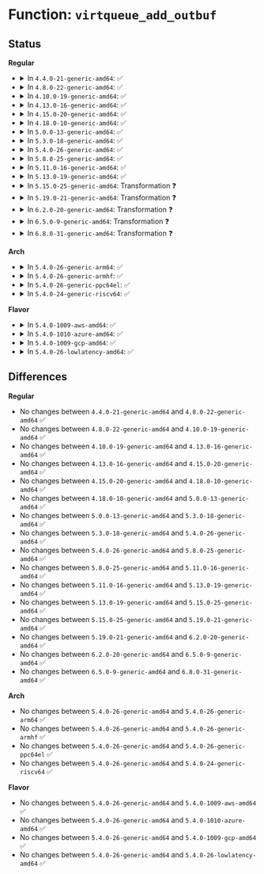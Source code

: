 # Function: <code>virtqueue_add_outbuf</code>

## Status
<b>Regular</b>
<ul>
<li>
<details>
<summary>In <code>4.4.0-21-generic-amd64</code>: ✅</summary>

```c
int virtqueue_add_outbuf(struct virtqueue * vq, struct scatterlist * sg, unsigned int num, void * data, gfp_t gfp)
```

```json
{
  "name": "virtqueue_add_outbuf",
  "collision_type": "Unique Global",
  "inline_type": "No",
  "funcs": [
    {
      "addr": 18446744071583825984,
      "name": "virtqueue_add_outbuf",
      "external": true,
      "loc": "drivers/virtio/virtio_ring.c:311",
      "file": "drivers/virtio/virtio_ring.c",
      "inline": "seen, unknown",
      "caller_inline": [],
      "caller_func": [
        "drivers/virtio/virtio_balloon.c:tell_host",
        "drivers/virtio/virtio_balloon.c:init_vqs",
        "drivers/virtio/virtio_balloon.c:balloon",
        "drivers/char/virtio_console.c:__send_to_port",
        "drivers/char/virtio_console.c:__send_control_msg",
        "drivers/net/virtio_net.c:start_xmit"
      ]
    }
  ],
  "symbols": [
    {
      "addr": 18446744071583825984,
      "name": "virtqueue_add_outbuf",
      "section": ".text",
      "bind": "STB_GLOBAL",
      "size": 645
    }
  ]
}
```
</details>
</li>
<li>
<details>
<summary>In <code>4.8.0-22-generic-amd64</code>: ✅</summary>

```c
int virtqueue_add_outbuf(struct virtqueue * vq, struct scatterlist * sg, unsigned int num, void * data, gfp_t gfp)
```

```json
{
  "name": "virtqueue_add_outbuf",
  "collision_type": "Unique Global",
  "inline_type": "No",
  "funcs": [
    {
      "addr": 18446744071584155104,
      "name": "virtqueue_add_outbuf",
      "external": true,
      "loc": "drivers/virtio/virtio_ring.c:481",
      "file": "drivers/virtio/virtio_ring.c",
      "inline": "seen, unknown",
      "caller_inline": [],
      "caller_func": [
        "drivers/virtio/virtio_balloon.c:init_vqs",
        "drivers/virtio/virtio_balloon.c:update_balloon_stats_func",
        "drivers/virtio/virtio_balloon.c:tell_host",
        "drivers/char/virtio_console.c:__send_to_port",
        "drivers/net/virtio_net.c:start_xmit"
      ]
    }
  ],
  "symbols": [
    {
      "addr": 18446744071584155104,
      "name": "virtqueue_add_outbuf",
      "section": ".text",
      "bind": "STB_GLOBAL",
      "size": 807
    }
  ]
}
```
</details>
</li>
<li>
<details>
<summary>In <code>4.10.0-19-generic-amd64</code>: ✅</summary>

```c
int virtqueue_add_outbuf(struct virtqueue * vq, struct scatterlist * sg, unsigned int num, void * data, gfp_t gfp)
```

```json
{
  "name": "virtqueue_add_outbuf",
  "collision_type": "Unique Global",
  "inline_type": "No",
  "funcs": [
    {
      "addr": 18446744071584335680,
      "name": "virtqueue_add_outbuf",
      "external": true,
      "loc": "drivers/virtio/virtio_ring.c:481",
      "file": "drivers/virtio/virtio_ring.c",
      "inline": "seen, unknown",
      "caller_inline": [],
      "caller_func": [
        "drivers/virtio/virtio_balloon.c:init_vqs",
        "drivers/virtio/virtio_balloon.c:update_balloon_stats_func",
        "drivers/virtio/virtio_balloon.c:tell_host",
        "drivers/char/virtio_console.c:__send_to_port"
      ]
    }
  ],
  "symbols": [
    {
      "addr": 18446744071584335680,
      "name": "virtqueue_add_outbuf",
      "section": ".text",
      "bind": "STB_GLOBAL",
      "size": 808
    }
  ]
}
```
</details>
</li>
<li>
<details>
<summary>In <code>4.13.0-16-generic-amd64</code>: ✅</summary>

```c
int virtqueue_add_outbuf(struct virtqueue * vq, struct scatterlist * sg, unsigned int num, void * data, gfp_t gfp)
```

```json
{
  "name": "virtqueue_add_outbuf",
  "collision_type": "Unique Global",
  "inline_type": "No",
  "funcs": [
    {
      "addr": 18446744071584416800,
      "name": "virtqueue_add_outbuf",
      "external": true,
      "loc": "drivers/virtio/virtio_ring.c:486",
      "file": "drivers/virtio/virtio_ring.c",
      "inline": "seen, unknown",
      "caller_inline": [],
      "caller_func": [
        "drivers/virtio/virtio_balloon.c:init_vqs",
        "drivers/virtio/virtio_balloon.c:update_balloon_stats_func",
        "drivers/virtio/virtio_balloon.c:tell_host",
        "drivers/char/virtio_console.c:__send_to_port"
      ]
    }
  ],
  "symbols": [
    {
      "addr": 18446744071584416800,
      "name": "virtqueue_add_outbuf",
      "section": ".text",
      "bind": "STB_GLOBAL",
      "size": 800
    }
  ]
}
```
</details>
</li>
<li>
<details>
<summary>In <code>4.15.0-20-generic-amd64</code>: ✅</summary>

```c
int virtqueue_add_outbuf(struct virtqueue * vq, struct scatterlist * sg, unsigned int num, void * data, gfp_t gfp)
```

```json
{
  "name": "virtqueue_add_outbuf",
  "collision_type": "Unique Global",
  "inline_type": "No",
  "funcs": [
    {
      "addr": 18446744071584824336,
      "name": "virtqueue_add_outbuf",
      "external": true,
      "loc": "drivers/virtio/virtio_ring.c:485",
      "file": "drivers/virtio/virtio_ring.c",
      "inline": "seen, unknown",
      "caller_inline": [],
      "caller_func": [
        "drivers/virtio/virtio_balloon.c:init_vqs",
        "drivers/virtio/virtio_balloon.c:update_balloon_stats_func",
        "drivers/virtio/virtio_balloon.c:tell_host",
        "drivers/char/virtio_console.c:__send_to_port"
      ]
    }
  ],
  "symbols": [
    {
      "addr": 18446744071584824336,
      "name": "virtqueue_add_outbuf",
      "section": ".text",
      "bind": "STB_GLOBAL",
      "size": 821
    }
  ]
}
```
</details>
</li>
<li>
<details>
<summary>In <code>4.18.0-10-generic-amd64</code>: ✅</summary>

```c
int virtqueue_add_outbuf(struct virtqueue * vq, struct scatterlist * sg, unsigned int num, void * data, gfp_t gfp)
```

```json
{
  "name": "virtqueue_add_outbuf",
  "collision_type": "Unique Global",
  "inline_type": "No",
  "funcs": [
    {
      "addr": 18446744071585053920,
      "name": "virtqueue_add_outbuf",
      "external": true,
      "loc": "drivers/virtio/virtio_ring.c:484",
      "file": "drivers/virtio/virtio_ring.c",
      "inline": "seen, unknown",
      "caller_inline": [],
      "caller_func": [
        "drivers/virtio/virtio_balloon.c:init_vqs",
        "drivers/virtio/virtio_balloon.c:update_balloon_stats_func",
        "drivers/virtio/virtio_balloon.c:tell_host",
        "drivers/char/virtio_console.c:__send_to_port"
      ]
    }
  ],
  "symbols": [
    {
      "addr": 18446744071585053920,
      "name": "virtqueue_add_outbuf",
      "section": ".text",
      "bind": "STB_GLOBAL",
      "size": 794
    }
  ]
}
```
</details>
</li>
<li>
<details>
<summary>In <code>5.0.0-13-generic-amd64</code>: ✅</summary>

```c
int virtqueue_add_outbuf(struct virtqueue * vq, struct scatterlist * sg, unsigned int num, void * data, gfp_t gfp)
```

```json
{
  "name": "virtqueue_add_outbuf",
  "collision_type": "Unique Global",
  "inline_type": "No",
  "funcs": [
    {
      "addr": 18446744071585164912,
      "name": "virtqueue_add_outbuf",
      "external": true,
      "loc": "drivers/virtio/virtio_ring.c:1754",
      "file": "drivers/virtio/virtio_ring.c",
      "inline": "seen, unknown",
      "caller_inline": [],
      "caller_func": [
        "drivers/virtio/virtio_balloon.c:report_free_page_func",
        "drivers/virtio/virtio_balloon.c:report_free_page_func",
        "drivers/virtio/virtio_balloon.c:init_vqs",
        "drivers/virtio/virtio_balloon.c:update_balloon_stats_func",
        "drivers/virtio/virtio_balloon.c:tell_host",
        "drivers/char/virtio_console.c:__send_to_port"
      ]
    }
  ],
  "symbols": [
    {
      "addr": 18446744071585164912,
      "name": "virtqueue_add_outbuf",
      "section": ".text",
      "bind": "STB_GLOBAL",
      "size": 43
    }
  ]
}
```
</details>
</li>
<li>
<details>
<summary>In <code>5.3.0-18-generic-amd64</code>: ✅</summary>

```c
int virtqueue_add_outbuf(struct virtqueue * vq, struct scatterlist * sg, unsigned int num, void * data, gfp_t gfp)
```

```json
{
  "name": "virtqueue_add_outbuf",
  "collision_type": "Unique Global",
  "inline_type": "No",
  "funcs": [
    {
      "addr": 18446744071585371200,
      "name": "virtqueue_add_outbuf",
      "external": true,
      "loc": "drivers/virtio/virtio_ring.c:1759",
      "file": "drivers/virtio/virtio_ring.c",
      "inline": "seen, unknown",
      "caller_inline": [],
      "caller_func": [
        "drivers/virtio/virtio_balloon.c:virtio_balloon_report_free_page",
        "drivers/virtio/virtio_balloon.c:virtio_balloon_report_free_page",
        "drivers/virtio/virtio_balloon.c:init_vqs",
        "drivers/virtio/virtio_balloon.c:update_balloon_stats_func",
        "drivers/virtio/virtio_balloon.c:tell_host",
        "drivers/char/virtio_console.c:__send_to_port"
      ]
    }
  ],
  "symbols": [
    {
      "addr": 18446744071585371200,
      "name": "virtqueue_add_outbuf",
      "section": ".text",
      "bind": "STB_GLOBAL",
      "size": 1678
    }
  ]
}
```
</details>
</li>
<li>
<details>
<summary>In <code>5.4.0-26-generic-amd64</code>: ✅</summary>

```c
int virtqueue_add_outbuf(struct virtqueue * vq, struct scatterlist * sg, unsigned int num, void * data, gfp_t gfp)
```

```json
{
  "name": "virtqueue_add_outbuf",
  "collision_type": "Unique Global",
  "inline_type": "No",
  "funcs": [
    {
      "addr": 18446744071585509824,
      "name": "virtqueue_add_outbuf",
      "external": true,
      "loc": "drivers/virtio/virtio_ring.c:1758",
      "file": "drivers/virtio/virtio_ring.c",
      "inline": "seen, unknown",
      "caller_inline": [],
      "caller_func": [
        "drivers/virtio/virtio_balloon.c:virtio_balloon_report_free_page",
        "drivers/virtio/virtio_balloon.c:virtio_balloon_report_free_page",
        "drivers/virtio/virtio_balloon.c:init_vqs",
        "drivers/virtio/virtio_balloon.c:update_balloon_stats_func",
        "drivers/virtio/virtio_balloon.c:tell_host",
        "drivers/char/virtio_console.c:__send_to_port"
      ]
    }
  ],
  "symbols": [
    {
      "addr": 18446744071585509824,
      "name": "virtqueue_add_outbuf",
      "section": ".text",
      "bind": "STB_GLOBAL",
      "size": 2301
    }
  ]
}
```
</details>
</li>
<li>
<details>
<summary>In <code>5.8.0-25-generic-amd64</code>: ✅</summary>

```c
int virtqueue_add_outbuf(struct virtqueue * vq, struct scatterlist * sg, unsigned int num, void * data, gfp_t gfp)
```

```json
{
  "name": "virtqueue_add_outbuf",
  "collision_type": "Unique Global",
  "inline_type": "No",
  "funcs": [
    {
      "addr": 18446744071586233680,
      "name": "virtqueue_add_outbuf",
      "external": true,
      "loc": "drivers/virtio/virtio_ring.c:1758",
      "file": "drivers/virtio/virtio_ring.c",
      "inline": "seen, unknown",
      "caller_inline": [],
      "caller_func": [
        "drivers/virtio/virtio_balloon.c:virtio_balloon_report_free_page",
        "drivers/virtio/virtio_balloon.c:virtio_balloon_report_free_page",
        "drivers/virtio/virtio_balloon.c:init_vqs",
        "drivers/virtio/virtio_balloon.c:update_balloon_stats_func",
        "drivers/virtio/virtio_balloon.c:tell_host",
        "drivers/char/virtio_console.c:__send_to_port"
      ]
    }
  ],
  "symbols": [
    {
      "addr": 18446744071586233680,
      "name": "virtqueue_add_outbuf",
      "section": ".text",
      "bind": "STB_GLOBAL",
      "size": 76
    }
  ]
}
```
</details>
</li>
<li>
<details>
<summary>In <code>5.11.0-16-generic-amd64</code>: ✅</summary>

```c
int virtqueue_add_outbuf(struct virtqueue * vq, struct scatterlist * sg, unsigned int num, void * data, gfp_t gfp)
```

```json
{
  "name": "virtqueue_add_outbuf",
  "collision_type": "Unique Global",
  "inline_type": "No",
  "funcs": [
    {
      "addr": 18446744071586352064,
      "name": "virtqueue_add_outbuf",
      "external": true,
      "loc": "drivers/virtio/virtio_ring.c:1758",
      "file": "drivers/virtio/virtio_ring.c",
      "inline": "seen, unknown",
      "caller_inline": [],
      "caller_func": [
        "drivers/virtio/virtio_balloon.c:virtio_balloon_report_free_page",
        "drivers/virtio/virtio_balloon.c:virtio_balloon_report_free_page",
        "drivers/virtio/virtio_balloon.c:init_vqs",
        "drivers/virtio/virtio_balloon.c:update_balloon_stats_func",
        "drivers/virtio/virtio_balloon.c:tell_host",
        "drivers/char/virtio_console.c:__send_to_port"
      ]
    }
  ],
  "symbols": [
    {
      "addr": 18446744071586352064,
      "name": "virtqueue_add_outbuf",
      "section": ".text",
      "bind": "STB_GLOBAL",
      "size": 76
    }
  ]
}
```
</details>
</li>
<li>
<details>
<summary>In <code>5.13.0-19-generic-amd64</code>: ✅</summary>

```c
int virtqueue_add_outbuf(struct virtqueue * vq, struct scatterlist * sg, unsigned int num, void * data, gfp_t gfp)
```

```json
{
  "name": "virtqueue_add_outbuf",
  "collision_type": "Unique Global",
  "inline_type": "No",
  "funcs": [
    {
      "addr": 18446744071586235104,
      "name": "virtqueue_add_outbuf",
      "external": true,
      "loc": "drivers/virtio/virtio_ring.c:1760",
      "file": "drivers/virtio/virtio_ring.c",
      "inline": "seen, unknown",
      "caller_inline": [],
      "caller_func": [
        "drivers/virtio/virtio_balloon.c:virtio_balloon_report_free_page",
        "drivers/virtio/virtio_balloon.c:virtio_balloon_report_free_page",
        "drivers/virtio/virtio_balloon.c:init_vqs",
        "drivers/virtio/virtio_balloon.c:update_balloon_stats_func",
        "drivers/virtio/virtio_balloon.c:tell_host",
        "drivers/char/virtio_console.c:__send_to_port"
      ]
    }
  ],
  "symbols": [
    {
      "addr": 18446744071586235104,
      "name": "virtqueue_add_outbuf",
      "section": ".text",
      "bind": "STB_GLOBAL",
      "size": 76
    }
  ]
}
```
</details>
</li>
<li>
<details>
<summary>In <code>5.15.0-25-generic-amd64</code>: Transformation ❓</summary>

```c
int virtqueue_add_outbuf(struct virtqueue * vq, struct scatterlist * sg, unsigned int num, void * data, gfp_t gfp)
```

```json
{
  "name": "virtqueue_add_outbuf",
  "collision_type": "Unique Global",
  "inline_type": "No",
  "funcs": [
    {
      "addr": 0,
      "name": "virtqueue_add_outbuf",
      "external": true,
      "loc": "drivers/virtio/virtio_ring.c:1858",
      "file": "drivers/virtio/virtio_ring.c",
      "inline": "seen, unknown",
      "caller_inline": [],
      "caller_func": [
        "drivers/virtio/virtio_balloon.c:virtio_balloon_report_free_page",
        "drivers/virtio/virtio_balloon.c:virtio_balloon_report_free_page",
        "drivers/virtio/virtio_balloon.c:init_vqs",
        "drivers/virtio/virtio_balloon.c:update_balloon_stats_func",
        "drivers/virtio/virtio_balloon.c:tell_host",
        "drivers/char/virtio_console.c:__send_to_port"
      ]
    }
  ],
  "symbols": [
    {
      "addr": 18446744071592430819,
      "name": "virtqueue_add_outbuf.cold",
      "section": ".text",
      "bind": "STB_LOCAL",
      "size": 42
    },
    {
      "addr": 18446744071586743888,
      "name": "virtqueue_add_outbuf",
      "section": ".text",
      "bind": "STB_GLOBAL",
      "size": 114
    }
  ]
}
```
</details>
</li>
<li>
<details>
<summary>In <code>5.19.0-21-generic-amd64</code>: Transformation ❓</summary>

```c
int virtqueue_add_outbuf(struct virtqueue * vq, struct scatterlist * sg, unsigned int num, void * data, gfp_t gfp)
```

```json
{
  "name": "virtqueue_add_outbuf",
  "collision_type": "Unique Global",
  "inline_type": "No",
  "funcs": [
    {
      "addr": 0,
      "name": "virtqueue_add_outbuf",
      "external": true,
      "loc": "drivers/virtio/virtio_ring.c:1862",
      "file": "drivers/virtio/virtio_ring.c",
      "inline": "seen, unknown",
      "caller_inline": [],
      "caller_func": [
        "drivers/virtio/virtio_balloon.c:virtio_balloon_report_free_page",
        "drivers/virtio/virtio_balloon.c:virtio_balloon_report_free_page",
        "drivers/virtio/virtio_balloon.c:init_vqs",
        "drivers/virtio/virtio_balloon.c:update_balloon_stats_func",
        "drivers/virtio/virtio_balloon.c:tell_host",
        "drivers/char/virtio_console.c:__send_to_port"
      ]
    }
  ],
  "symbols": [
    {
      "addr": 18446744071594298965,
      "name": "virtqueue_add_outbuf.cold",
      "section": ".text",
      "bind": "STB_LOCAL",
      "size": 43
    },
    {
      "addr": 18446744071588019312,
      "name": "virtqueue_add_outbuf",
      "section": ".text",
      "bind": "STB_GLOBAL",
      "size": 153
    }
  ]
}
```
</details>
</li>
<li>
<details>
<summary>In <code>6.2.0-20-generic-amd64</code>: Transformation ❓</summary>

```c
int virtqueue_add_outbuf(struct virtqueue * vq, struct scatterlist * sg, unsigned int num, void * data, gfp_t gfp)
```

```json
{
  "name": "virtqueue_add_outbuf",
  "collision_type": "Unique Global",
  "inline_type": "No",
  "funcs": [
    {
      "addr": 0,
      "name": "virtqueue_add_outbuf",
      "external": true,
      "loc": "drivers/virtio/virtio_ring.c:2148",
      "file": "drivers/virtio/virtio_ring.c",
      "inline": "seen, unknown",
      "caller_inline": [],
      "caller_func": [
        "drivers/virtio/virtio_balloon.c:virtio_balloon_report_free_page",
        "drivers/virtio/virtio_balloon.c:virtio_balloon_report_free_page",
        "drivers/virtio/virtio_balloon.c:init_vqs",
        "drivers/virtio/virtio_balloon.c:update_balloon_stats_func",
        "drivers/virtio/virtio_balloon.c:tell_host",
        "drivers/char/virtio_console.c:__send_to_port"
      ]
    }
  ],
  "symbols": [
    {
      "addr": 18446744071596229595,
      "name": "virtqueue_add_outbuf.cold",
      "section": ".text",
      "bind": "STB_LOCAL",
      "size": 43
    },
    {
      "addr": 18446744071589395216,
      "name": "virtqueue_add_outbuf",
      "section": ".text",
      "bind": "STB_GLOBAL",
      "size": 153
    }
  ]
}
```
</details>
</li>
<li>
<details>
<summary>In <code>6.5.0-9-generic-amd64</code>: Transformation ❓</summary>

```c
int virtqueue_add_outbuf(struct virtqueue * vq, struct scatterlist * sg, unsigned int num, void * data, gfp_t gfp)
```

```json
{
  "name": "virtqueue_add_outbuf",
  "collision_type": "Unique Global",
  "inline_type": "No",
  "funcs": [
    {
      "addr": 0,
      "name": "virtqueue_add_outbuf",
      "external": true,
      "loc": "drivers/virtio/virtio_ring.c:2185",
      "file": "drivers/virtio/virtio_ring.c",
      "inline": "seen, unknown",
      "caller_inline": [],
      "caller_func": [
        "drivers/virtio/virtio_balloon.c:virtio_balloon_report_free_page",
        "drivers/virtio/virtio_balloon.c:virtio_balloon_report_free_page",
        "drivers/virtio/virtio_balloon.c:init_vqs",
        "drivers/virtio/virtio_balloon.c:update_balloon_stats_func",
        "drivers/virtio/virtio_balloon.c:tell_host",
        "drivers/char/virtio_console.c:__send_to_port",
        "drivers/net/virtio_net.c:xmit_skb",
        "drivers/net/virtio_net.c:__virtnet_xdp_xmit_one"
      ]
    }
  ],
  "symbols": [
    {
      "addr": 18446744071596757358,
      "name": "virtqueue_add_outbuf.cold",
      "section": ".text",
      "bind": "STB_LOCAL",
      "size": 43
    },
    {
      "addr": 18446744071589694560,
      "name": "virtqueue_add_outbuf",
      "section": ".text",
      "bind": "STB_GLOBAL",
      "size": 153
    }
  ]
}
```
</details>
</li>
<li>
<details>
<summary>In <code>6.8.0-31-generic-amd64</code>: Transformation ❓</summary>

```c
int virtqueue_add_outbuf(struct virtqueue * vq, struct scatterlist * sg, unsigned int num, void * data, gfp_t gfp)
```

```json
{
  "name": "virtqueue_add_outbuf",
  "collision_type": "Unique Global",
  "inline_type": "No",
  "funcs": [
    {
      "addr": 0,
      "name": "virtqueue_add_outbuf",
      "external": true,
      "loc": "drivers/virtio/virtio_ring.c:2262",
      "file": "drivers/virtio/virtio_ring.c",
      "inline": "seen, unknown",
      "caller_inline": [],
      "caller_func": [
        "drivers/virtio/virtio_balloon.c:virtio_balloon_report_free_page",
        "drivers/virtio/virtio_balloon.c:virtio_balloon_report_free_page",
        "drivers/virtio/virtio_balloon.c:init_vqs",
        "drivers/virtio/virtio_balloon.c:update_balloon_stats_func",
        "drivers/virtio/virtio_balloon.c:tell_host",
        "drivers/char/virtio_console.c:__send_to_port",
        "drivers/net/virtio_net.c:xmit_skb",
        "drivers/net/virtio_net.c:__virtnet_xdp_xmit_one"
      ]
    }
  ],
  "symbols": [
    {
      "addr": 18446744071597665755,
      "name": "virtqueue_add_outbuf.cold",
      "section": ".text",
      "bind": "STB_LOCAL",
      "size": 43
    },
    {
      "addr": 18446744071590027504,
      "name": "virtqueue_add_outbuf",
      "section": ".text",
      "bind": "STB_GLOBAL",
      "size": 153
    }
  ]
}
```
</details>
</li>
</ul>
<b>Arch</b>
<ul>
<li>
<details>
<summary>In <code>5.4.0-26-generic-arm64</code>: ✅</summary>

```c
int virtqueue_add_outbuf(struct virtqueue * vq, struct scatterlist * sg, unsigned int num, void * data, gfp_t gfp)
```

```json
{
  "name": "virtqueue_add_outbuf",
  "collision_type": "Unique Global",
  "inline_type": "No",
  "funcs": [
    {
      "addr": 18446603336498169080,
      "name": "virtqueue_add_outbuf",
      "external": true,
      "loc": "drivers/virtio/virtio_ring.c:1758",
      "file": "drivers/virtio/virtio_ring.c",
      "inline": "seen, unknown",
      "caller_inline": [],
      "caller_func": [
        "drivers/virtio/virtio_balloon.c:virtio_balloon_report_free_page",
        "drivers/virtio/virtio_balloon.c:virtio_balloon_report_free_page",
        "drivers/virtio/virtio_balloon.c:init_vqs",
        "drivers/virtio/virtio_balloon.c:update_balloon_stats_func",
        "drivers/virtio/virtio_balloon.c:tell_host",
        "drivers/char/virtio_console.c:__send_to_port"
      ]
    }
  ],
  "symbols": [
    {
      "addr": 18446603336498169080,
      "name": "virtqueue_add_outbuf",
      "section": ".text",
      "bind": "STB_GLOBAL",
      "size": 1804
    }
  ]
}
```
</details>
</li>
<li>
<details>
<summary>In <code>5.4.0-26-generic-armhf</code>: ✅</summary>

```c
int virtqueue_add_outbuf(struct virtqueue * vq, struct scatterlist * sg, unsigned int num, void * data, gfp_t gfp)
```

```json
{
  "name": "virtqueue_add_outbuf",
  "collision_type": "Unique Global",
  "inline_type": "No",
  "funcs": [
    {
      "addr": 3230935252,
      "name": "virtqueue_add_outbuf",
      "external": true,
      "loc": "drivers/virtio/virtio_ring.c:1758",
      "file": "drivers/virtio/virtio_ring.c",
      "inline": "seen, unknown",
      "caller_inline": [],
      "caller_func": [
        "drivers/virtio/virtio_balloon.c:virtio_balloon_report_free_page",
        "drivers/virtio/virtio_balloon.c:virtio_balloon_report_free_page",
        "drivers/virtio/virtio_balloon.c:init_vqs",
        "drivers/virtio/virtio_balloon.c:update_balloon_stats_func",
        "drivers/virtio/virtio_balloon.c:tell_host",
        "drivers/char/virtio_console.c:__send_to_port"
      ]
    }
  ],
  "symbols": [
    {
      "addr": 3230935252,
      "name": "virtqueue_add_outbuf",
      "section": ".text",
      "bind": "STB_GLOBAL",
      "size": 2692
    }
  ]
}
```
</details>
</li>
<li>
<details>
<summary>In <code>5.4.0-26-generic-ppc64el</code>: ✅</summary>

```c
int virtqueue_add_outbuf(struct virtqueue * vq, struct scatterlist * sg, unsigned int num, void * data, gfp_t gfp)
```

```json
{
  "name": "virtqueue_add_outbuf",
  "collision_type": "Unique Global",
  "inline_type": "No",
  "funcs": [
    {
      "addr": 13835058055291396208,
      "name": "virtqueue_add_outbuf",
      "external": true,
      "loc": "drivers/virtio/virtio_ring.c:1758",
      "file": "drivers/virtio/virtio_ring.c",
      "inline": "seen, unknown",
      "caller_inline": [],
      "caller_func": [
        "drivers/virtio/virtio_balloon.c:virtio_balloon_report_free_page",
        "drivers/virtio/virtio_balloon.c:virtio_balloon_report_free_page",
        "drivers/virtio/virtio_balloon.c:init_vqs",
        "drivers/virtio/virtio_balloon.c:update_balloon_stats_func",
        "drivers/virtio/virtio_balloon.c:tell_host",
        "drivers/char/virtio_console.c:__send_to_port"
      ]
    }
  ],
  "symbols": [
    {
      "addr": 13835058055291396208,
      "name": "virtqueue_add_outbuf",
      "section": ".text",
      "bind": "STB_GLOBAL",
      "size": 3220
    }
  ]
}
```
</details>
</li>
<li>
<details>
<summary>In <code>5.4.0-24-generic-riscv64</code>: ✅</summary>

```c
int virtqueue_add_outbuf(struct virtqueue * vq, struct scatterlist * sg, unsigned int num, void * data, gfp_t gfp)
```

```json
{
  "name": "virtqueue_add_outbuf",
  "collision_type": "Unique Global",
  "inline_type": "No",
  "funcs": [
    {
      "addr": 18446743936275950540,
      "name": "virtqueue_add_outbuf",
      "external": true,
      "loc": "drivers/virtio/virtio_ring.c:1758",
      "file": "drivers/virtio/virtio_ring.c",
      "inline": "seen, unknown",
      "caller_inline": [],
      "caller_func": [
        "drivers/virtio/virtio_balloon.c:virtio_balloon_report_free_page",
        "drivers/virtio/virtio_balloon.c:virtio_balloon_report_free_page",
        "drivers/virtio/virtio_balloon.c:init_vqs",
        "drivers/virtio/virtio_balloon.c:update_balloon_stats_func",
        "drivers/virtio/virtio_balloon.c:tell_host",
        "drivers/char/virtio_console.c:__send_to_port"
      ]
    }
  ],
  "symbols": [
    {
      "addr": 18446743936275950540,
      "name": "virtqueue_add_outbuf",
      "section": ".text",
      "bind": "STB_GLOBAL",
      "size": 2064
    }
  ]
}
```
</details>
</li>
</ul>
<b>Flavor</b>
<ul>
<li>
<details>
<summary>In <code>5.4.0-1009-aws-amd64</code>: ✅</summary>

```c
int virtqueue_add_outbuf(struct virtqueue * vq, struct scatterlist * sg, unsigned int num, void * data, gfp_t gfp)
```

```json
{
  "name": "virtqueue_add_outbuf",
  "collision_type": "Unique Global",
  "inline_type": "No",
  "funcs": [
    {
      "addr": 18446744071585271904,
      "name": "virtqueue_add_outbuf",
      "external": true,
      "loc": "drivers/virtio/virtio_ring.c:1758",
      "file": "drivers/virtio/virtio_ring.c",
      "inline": "seen, unknown",
      "caller_inline": [],
      "caller_func": [
        "drivers/virtio/virtio_balloon.c:virtio_balloon_report_free_page",
        "drivers/virtio/virtio_balloon.c:virtio_balloon_report_free_page",
        "drivers/virtio/virtio_balloon.c:init_vqs",
        "drivers/virtio/virtio_balloon.c:update_balloon_stats_func",
        "drivers/virtio/virtio_balloon.c:tell_host",
        "drivers/char/virtio_console.c:__send_to_port"
      ]
    }
  ],
  "symbols": [
    {
      "addr": 18446744071585271904,
      "name": "virtqueue_add_outbuf",
      "section": ".text",
      "bind": "STB_GLOBAL",
      "size": 2301
    }
  ]
}
```
</details>
</li>
<li>
<details>
<summary>In <code>5.4.0-1010-azure-amd64</code>: ✅</summary>

```c
int virtqueue_add_outbuf(struct virtqueue * vq, struct scatterlist * sg, unsigned int num, void * data, gfp_t gfp)
```

```json
{
  "name": "virtqueue_add_outbuf",
  "collision_type": "Unique Global",
  "inline_type": "No",
  "funcs": [
    {
      "addr": 18446744071585224368,
      "name": "virtqueue_add_outbuf",
      "external": true,
      "loc": "drivers/virtio/virtio_ring.c:1758",
      "file": "drivers/virtio/virtio_ring.c",
      "inline": "seen, unknown",
      "caller_inline": [],
      "caller_func": [
        "drivers/virtio/virtio_balloon.c:virtio_balloon_report_free_page",
        "drivers/virtio/virtio_balloon.c:virtio_balloon_report_free_page",
        "drivers/virtio/virtio_balloon.c:init_vqs",
        "drivers/virtio/virtio_balloon.c:update_balloon_stats_func",
        "drivers/virtio/virtio_balloon.c:tell_host",
        "drivers/char/virtio_console.c:__send_to_port"
      ]
    }
  ],
  "symbols": [
    {
      "addr": 18446744071585224368,
      "name": "virtqueue_add_outbuf",
      "section": ".text",
      "bind": "STB_GLOBAL",
      "size": 2301
    }
  ]
}
```
</details>
</li>
<li>
<details>
<summary>In <code>5.4.0-1009-gcp-amd64</code>: ✅</summary>

```c
int virtqueue_add_outbuf(struct virtqueue * vq, struct scatterlist * sg, unsigned int num, void * data, gfp_t gfp)
```

```json
{
  "name": "virtqueue_add_outbuf",
  "collision_type": "Unique Global",
  "inline_type": "No",
  "funcs": [
    {
      "addr": 18446744071585460224,
      "name": "virtqueue_add_outbuf",
      "external": true,
      "loc": "drivers/virtio/virtio_ring.c:1758",
      "file": "drivers/virtio/virtio_ring.c",
      "inline": "seen, unknown",
      "caller_inline": [],
      "caller_func": [
        "drivers/virtio/virtio_balloon.c:virtio_balloon_report_free_page",
        "drivers/virtio/virtio_balloon.c:virtio_balloon_report_free_page",
        "drivers/virtio/virtio_balloon.c:init_vqs",
        "drivers/virtio/virtio_balloon.c:update_balloon_stats_func",
        "drivers/virtio/virtio_balloon.c:tell_host",
        "drivers/char/virtio_console.c:__send_to_port"
      ]
    }
  ],
  "symbols": [
    {
      "addr": 18446744071585460224,
      "name": "virtqueue_add_outbuf",
      "section": ".text",
      "bind": "STB_GLOBAL",
      "size": 2301
    }
  ]
}
```
</details>
</li>
<li>
<details>
<summary>In <code>5.4.0-26-lowlatency-amd64</code>: ✅</summary>

```c
int virtqueue_add_outbuf(struct virtqueue * vq, struct scatterlist * sg, unsigned int num, void * data, gfp_t gfp)
```

```json
{
  "name": "virtqueue_add_outbuf",
  "collision_type": "Unique Global",
  "inline_type": "No",
  "funcs": [
    {
      "addr": 18446744071585568400,
      "name": "virtqueue_add_outbuf",
      "external": true,
      "loc": "drivers/virtio/virtio_ring.c:1758",
      "file": "drivers/virtio/virtio_ring.c",
      "inline": "seen, unknown",
      "caller_inline": [],
      "caller_func": [
        "drivers/virtio/virtio_balloon.c:virtio_balloon_report_free_page",
        "drivers/virtio/virtio_balloon.c:virtio_balloon_report_free_page",
        "drivers/virtio/virtio_balloon.c:init_vqs",
        "drivers/virtio/virtio_balloon.c:update_balloon_stats_func",
        "drivers/virtio/virtio_balloon.c:tell_host",
        "drivers/char/virtio_console.c:__send_to_port"
      ]
    }
  ],
  "symbols": [
    {
      "addr": 18446744071585568400,
      "name": "virtqueue_add_outbuf",
      "section": ".text",
      "bind": "STB_GLOBAL",
      "size": 2301
    }
  ]
}
```
</details>
</li>
</ul>

## Differences
<b>Regular</b>
<ul>
<li>
No changes between <code>4.4.0-21-generic-amd64</code> and <code>4.8.0-22-generic-amd64</code> ✅
</li>
<li>
No changes between <code>4.8.0-22-generic-amd64</code> and <code>4.10.0-19-generic-amd64</code> ✅
</li>
<li>
No changes between <code>4.10.0-19-generic-amd64</code> and <code>4.13.0-16-generic-amd64</code> ✅
</li>
<li>
No changes between <code>4.13.0-16-generic-amd64</code> and <code>4.15.0-20-generic-amd64</code> ✅
</li>
<li>
No changes between <code>4.15.0-20-generic-amd64</code> and <code>4.18.0-10-generic-amd64</code> ✅
</li>
<li>
No changes between <code>4.18.0-10-generic-amd64</code> and <code>5.0.0-13-generic-amd64</code> ✅
</li>
<li>
No changes between <code>5.0.0-13-generic-amd64</code> and <code>5.3.0-18-generic-amd64</code> ✅
</li>
<li>
No changes between <code>5.3.0-18-generic-amd64</code> and <code>5.4.0-26-generic-amd64</code> ✅
</li>
<li>
No changes between <code>5.4.0-26-generic-amd64</code> and <code>5.8.0-25-generic-amd64</code> ✅
</li>
<li>
No changes between <code>5.8.0-25-generic-amd64</code> and <code>5.11.0-16-generic-amd64</code> ✅
</li>
<li>
No changes between <code>5.11.0-16-generic-amd64</code> and <code>5.13.0-19-generic-amd64</code> ✅
</li>
<li>
No changes between <code>5.13.0-19-generic-amd64</code> and <code>5.15.0-25-generic-amd64</code> ✅
</li>
<li>
No changes between <code>5.15.0-25-generic-amd64</code> and <code>5.19.0-21-generic-amd64</code> ✅
</li>
<li>
No changes between <code>5.19.0-21-generic-amd64</code> and <code>6.2.0-20-generic-amd64</code> ✅
</li>
<li>
No changes between <code>6.2.0-20-generic-amd64</code> and <code>6.5.0-9-generic-amd64</code> ✅
</li>
<li>
No changes between <code>6.5.0-9-generic-amd64</code> and <code>6.8.0-31-generic-amd64</code> ✅
</li>
</ul>
<b>Arch</b>
<ul>
<li>
No changes between <code>5.4.0-26-generic-amd64</code> and <code>5.4.0-26-generic-arm64</code> ✅
</li>
<li>
No changes between <code>5.4.0-26-generic-amd64</code> and <code>5.4.0-26-generic-armhf</code> ✅
</li>
<li>
No changes between <code>5.4.0-26-generic-amd64</code> and <code>5.4.0-26-generic-ppc64el</code> ✅
</li>
<li>
No changes between <code>5.4.0-26-generic-amd64</code> and <code>5.4.0-24-generic-riscv64</code> ✅
</li>
</ul>
<b>Flavor</b>
<ul>
<li>
No changes between <code>5.4.0-26-generic-amd64</code> and <code>5.4.0-1009-aws-amd64</code> ✅
</li>
<li>
No changes between <code>5.4.0-26-generic-amd64</code> and <code>5.4.0-1010-azure-amd64</code> ✅
</li>
<li>
No changes between <code>5.4.0-26-generic-amd64</code> and <code>5.4.0-1009-gcp-amd64</code> ✅
</li>
<li>
No changes between <code>5.4.0-26-generic-amd64</code> and <code>5.4.0-26-lowlatency-amd64</code> ✅
</li>
</ul>
